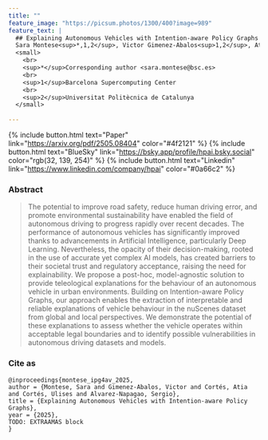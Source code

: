 ```yaml
---
title: ""
feature_image: "https://picsum.photos/1300/400?image=989"
feature_text: |
  ## Explaining Autonomous Vehicles with Intention-aware Policy Graphs
  Sara Montese<sup>*,1,2</sup>, Victor Gimenez-Abalos<sup>1,2</sup>, Atia Cortés<sup>1</sup>, Ulises Cortés<sup>2,1</sup>, Sergio Alvarez-Napagao<sup>2,1</sup>
  <small>
    <br>
    <sup>*</sup>Corresponding author <sara.montese@bsc.es>
    <br>
    <sup>1</sup>Barcelona Supercomputing Center
    <br>
    <sup>2</sup>Universitat Politècnica de Catalunya
  </small>
  
---
```



{% include button.html text="Paper" link="https://arxiv.org/pdf/2505.08404" color="#4f2121"  %} {% include button.html text="BlueSky" link="https://bsky.app/profile/hpai.bsky.social" color="rgb(32, 139, 254)" %}  {% include button.html text="Linkedin" link="https://www.linkedin.com/company/hpai" color="#0a66c2" %}

### Abstract

>The potential to improve road safety, reduce human driving error, and promote environmental sustainability have enabled the field of autonomous driving to progress rapidly over recent decades. The performance of autonomous vehicles has significantly improved thanks to advancements in Artificial Intelligence, particularly Deep Learning. Nevertheless, the opacity of their decision-making, rooted in the use of accurate yet complex AI models, has created barriers to their societal
trust and regulatory acceptance, raising the need for explainability. 
>We propose a post-hoc, model-agnostic solution to provide teleological explanations for the behaviour of an autonomous vehicle in urban environments. Building on Intention-aware Policy Graphs, our approach enables the extraction of interpretable and reliable explanations of vehicle behaviour in the nuScenes dataset from global and local perspectives.
>We demonstrate the potential of these explanations to assess whether the vehicle operates within acceptable legal boundaries and to identify possible vulnerabilities in autonomous driving datasets and models.
 

### Cite as

```
@inproceedings{montese_ipg4av_2025,
author = {Montese, Sara and Gimenez-Abalos, Victor and Cortés, Atia and Cortés, Ulises and Alvarez-Napagao, Sergio},
title = {Explaining Autonomous Vehicles with Intention-aware Policy Graphs},
year = {2025},
TODO: EXTRAAMAS block
}
```
